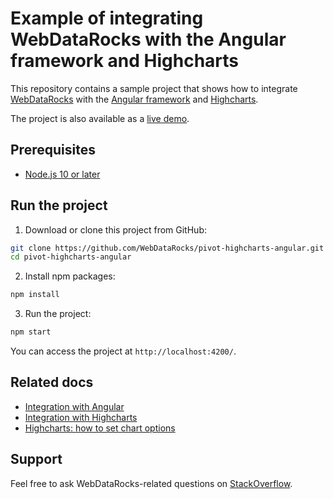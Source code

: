 # Example of integrating WebDataRocks with the Angular framework and Highcharts

This repository contains a sample project that shows how to integrate [WebDataRocks](https://www.webdatarocks.com/) with the [Angular framework](https://angular.io/) and [Highcharts](https://www.highcharts.com/).

The project is also available as a [live demo](https://codesandbox.io/s/qko3pl0mxw).

## Prerequisites

- [Node.js 10 or later](https://nodejs.org/en/)


## Run the project
1. Download or clone this project from GitHub:
```bash
git clone https://github.com/WebDataRocks/pivot-highcharts-angular.git
cd pivot-highcharts-angular
```
2. Install npm packages:
```bash
npm install
```
3. Run the project:
```bash
npm start
```

You can access the project at `http://localhost:4200/`.

## Related docs

* [Integration with Angular](https://www.webdatarocks.com/doc/integration-with-angular/)
* [Integration with Highcharts](https://www.webdatarocks.com/doc/integration-with-highcharts/)
* [Highcharts: how to set chart options](https://www.highcharts.com/docs/getting-started/how-to-set-options)

## Support
Feel free to ask WebDataRocks-related questions on [StackOverflow](https://stackoverflow.com/questions/tagged/webdatarocks).
